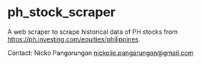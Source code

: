 # ph_stock_scraper
A web scraper to scrape historical data of PH stocks from https://ph.investing.com/equities/philippines.

Contact:
Nicko Pangarungan
nickolie.pangarungan@gmail.com